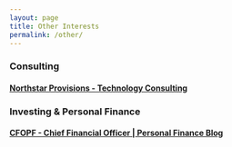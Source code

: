 ```yaml
---
layout: page
title: Other Interests
permalink: /other/
---
```

### Consulting
#### [Northstar Provisions - Technology Consulting](https://northstarprovisions.com)

### Investing & Personal Finance
#### [CFOPF - Chief Financial Officer | Personal Finance Blog](https://cfopf.com)

